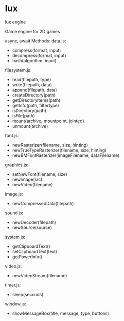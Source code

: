 # lux
 lux engine

Game engine for 2D games

async, await Methods:
data.js:
- compress(format, input)
- decompress(format, input) 
- hash(algorithm, input)

filesystem.js:
- read(filepath, type)
- write(filepath, data)
- append(filepath, data)
- createDirectory(path)
- getDirectoryItems(path)
- getInfo(path, filtertype)
- isDirectory(path)
- isFile(path)
- mount(archive, mountpoint, jointed)
- unmount(archive)

font.js:
- newRasterizer(filename, size, hinting)
- newTrueTypeRasterizer(filename, size, hinting)
- newBMFontRasterizer(imageFilename, dataFilename)

graphics.js:
- setNewFont(filename, size)
- newImage(src)
- newVideo(filename)

image.js:
- newCompressedData(filepath)

sound.js:
- newDecoder(filepath)
- newSource(source)

system.js:
- getClipboardText()
- setClipboardText(text)
- getPowerInfo()

video.js:
- newVideoStream(filename)

timer.js:
- sleep(seconds)

window.js:
- showMessageBox(title, message, type, buttons)
